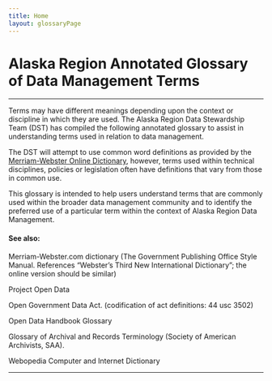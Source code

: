 ```yaml
---
title: Home
layout: glossaryPage
---
```


# Alaska Region Annotated Glossary of Data Management Terms 
___

Terms may have different meanings depending upon the context or discipline in which they are used. The Alaska Region Data Stewardship Team (DST) has compiled the following annotated glossary to assist in understanding terms used in relation to data management. 

The DST will attempt to use common word definitions as provided by the [Merriam-Webster Online Dictionary](http://www.merriam-webster.com/), however, terms used within technical disciplines, policies or legislation often have definitions that vary from those in common use. 

This glossary is intended to help users understand terms that are commonly used within the broader data management community and to identify the preferred use of a particular term within the context of Alaska Region Data Management. 

 
#### See also: 


Merriam-Webster.com dictionary 
(The Government Publishing Office Style Manual. References “Webster’s Third New International Dictionary”; the online version should be similar) 

Project Open Data 

Open Government Data Act. (codification of act definitions: 44 usc 3502) 

Open Data Handbook Glossary 

Glossary of Archival and Records Terminology (Society of American Archivists, SAA). 

Webopedia Computer and Internet Dictionary

___
